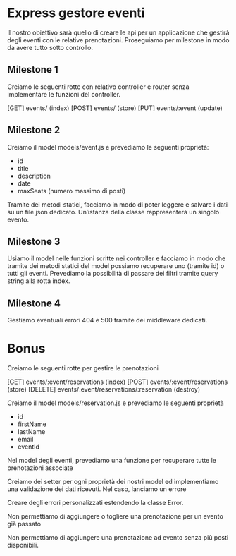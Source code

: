 # Express gestore eventi

Il nostro obiettivo sarà quello di creare le api per un applicazione che gestirà degli eventi con le relative prenotazioni. 
Proseguiamo per milestone in modo da avere tutto sotto controllo.

## Milestone 1

Creiamo le seguenti rotte con relativo controller e router senza implementare le funzioni del controller.

[GET] events/ (index)
[POST] events/ (store)
[PUT] events/:event (update)

## Milestone 2

Creiamo il model models/event.js e prevediamo le seguenti proprietà:
- id
- title
- description
- date
- maxSeats (numero massimo di posti)

Tramite dei metodi statici, facciamo in modo di poter leggere e salvare i dati su un file json dedicato.
Un’istanza della classe rappresenterà un singolo evento.

## Milestone 3

Usiamo il model nelle funzioni scritte nei controller e facciamo in modo che tramite dei metodi statici del model possiamo recuperare uno (tramite id) o tutti gli eventi.
Prevediamo la possibilità di passare dei filtri tramite query string alla rotta index.

## Milestone 4

Gestiamo eventuali errori 404 e 500 tramite dei middleware dedicati.

# Bonus

Creiamo le seguenti rotte per gestire le prenotazioni

[GET] events/:event/reservations (index)
[POST] events/:event/reservations (store)
[DELETE] events/:event/reservations/:reservation (destroy)

Creiamo il model models/reservation.js e prevediamo le seguenti proprietà
- id
- firstName
- lastName
- email
- eventId

Nel model degli eventi, prevediamo una funzione per recuperare tutte le prenotazioni associate

Creiamo dei setter per ogni proprietà dei nostri model ed implementiamo una validazione dei dati ricevuti. Nel caso, lanciamo un errore

Creare degli errori personalizzati estendendo la classe Error.

Non permettiamo di aggiungere o togliere una prenotazione per un evento già passato

Non permettiamo di aggiungere una prenotazione ad evento senza più posti disponibili.